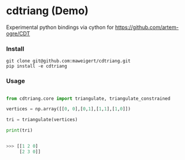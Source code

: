 # cdtriang (Demo)

Experimental python bindings via cython for https://github.com/artem-ogre/CDT

### Install 

```
git clone git@github.com:maweigert/cdtriang.git
pip install -e cdtriang
```


### Usage

```python

from cdtriang.core import triangulate, triangulate_constrained

vertices = np.array([[0, 0],[0,1],[1,1],[1,0]])

tri = triangulate(vertices)

print(tri)


>>> [[1 2 0]
     [2 3 0]]

```


